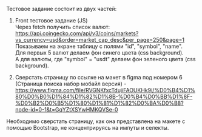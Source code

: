 Тестовое задание состоит из двух частей:  
1)	Front тестовое задание (JS)  
 Через fetch получить список валют:  
https://api.coingecko.com/api/v3/coins/markets?vs_currency=usd&order=market_cap_desc&per_page=250&page=1  
Показываем на экране таблицу с полями "id", "symbol", "name".  
Для первых 5 валют делаем фон синего цвета (css background).  
А для валюты, где "symbol" = "usdt" делаем фон зеленого цвета (css background).  

2)	Сверстать страницу по ссылке на макет в figma под номером 6 (Страница поиска набор мобайл версия)  - https://www.figma.com/file/RVGNKfxcTdujiFAOUKHk9i/%D0%B4%D1%80%D0%B0%D1%84%D1%82%D1%8B-%D0%B4%D0%BB%D1%8F-%D0%B2%D0%B5%D1%80%D1%81%D1%82%D0%BA%D0%B8?node-id=0-1&t=GqYZtXSYwHMKQVSe-0  

Необходимо сверстать страницу, как она представлена на макете с помощью Bootstrap, не концентрируясь на импуты и селекты.  
